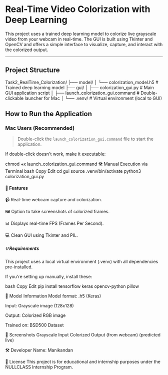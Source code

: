# Real-Time Video Colorization with Deep Learning

This project uses a trained deep learning model to colorize live grayscale video from your webcam in real-time. The GUI is built using Tkinter and OpenCV and offers a simple interface to visualize, capture, and interact with the colorized output.

---

## Project Structure

Task2_RealTime_Colorization/
├── model/
│ └── colorization_model.h5 # Trained deep learning model
├── gui/
│ ├── colorization_gui.py # Main GUI application script
│ ├── launch_colorization_gui.command # Double-clickable launcher for Mac
│ └── .venv/ # Virtual environment (local to GUI)


## How to Run the Application

### Mac Users (Recommended)

> Double-click the `launch_colorization_gui.command` file to start the application.

If double-click doesn't work, make it executable:

chmod +x launch_colorization_gui.command
🛠️ Manual Execution via Terminal
bash
Copy
Edit
cd gui
source .venv/bin/activate
python3 colorization_gui.py

#### 🧠 Features
📹 Real-time webcam capture and colorization.

🖼️ Option to take screenshots of colorized frames.

📊 Displays real-time FPS (Frames Per Second).

💻 Clean GUI using Tkinter and PIL.

##### 💡 Requirements
This project uses a local virtual environment (.venv) with all dependencies pre-installed.

If you're setting up manually, install these:

bash
Copy
Edit
pip install tensorflow keras opencv-python pillow

🧠 Model Information
Model format: .h5 (Keras)

Input: Grayscale image (128x128)

Output: Colorized RGB image

Trained on: BSD500 Dataset

📸 Screenshots
Grayscale Input	Colorized Output
(from webcam)	(predicted live)

🛠️ Developer
Name: Manikandan

📃 License
This project is for educational and internship purposes under the NULLCLASS Internship Program.
